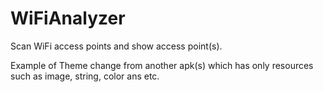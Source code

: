# WiFiAnalyzer

Scan WiFi access points and show access point(s).

Example of Theme change from another apk(s) which has only resources such as image, string, color ans etc. 